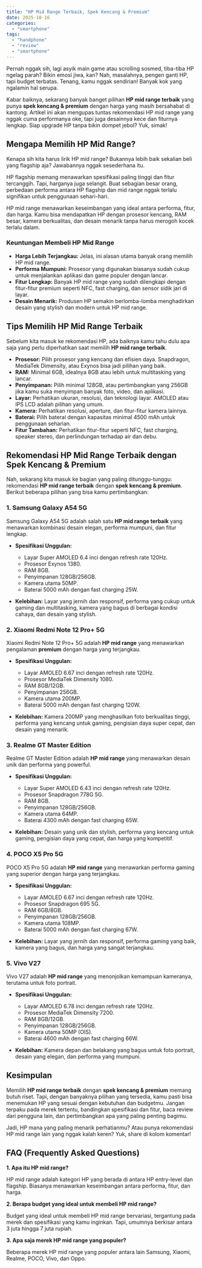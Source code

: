 ```yaml
---
title: "HP Mid Range Terbaik, Spek Kencang & Premium"
date: 2025-10-16
categories: 
  - "smartphone"
tags: 
  - "handphone"
  - "review"
  - "smartphone"
---
```


Pernah nggak sih, lagi asyik main game atau scrolling sosmed, tiba-tiba HP ngelag parah? Bikin emosi jiwa, kan? Nah, masalahnya, pengen ganti HP, tapi budget terbatas. Tenang, kamu nggak sendirian! Banyak kok yang ngalamin hal serupa.

Kabar baiknya, sekarang banyak banget pilihan **HP mid range terbaik** yang punya **spek kencang & premium** dengan harga yang masih bersahabat di kantong. Artikel ini akan mengupas tuntas rekomendasi HP mid range yang nggak cuma performanya oke, tapi juga desainnya kece dan fiturnya lengkap. Siap upgrade HP tanpa bikin dompet jebol? Yuk, simak!

## Mengapa Memilih HP Mid Range?

Kenapa sih kita harus lirik HP mid range? Bukannya lebih baik sekalian beli yang flagship aja? Jawabannya nggak sesederhana itu.

HP flagship memang menawarkan spesifikasi paling tinggi dan fitur tercanggih. Tapi, harganya juga selangit. Buat sebagian besar orang, perbedaan performa antara HP flagship dan mid range nggak terlalu signifikan untuk penggunaan sehari-hari.

HP mid range menawarkan keseimbangan yang ideal antara performa, fitur, dan harga. Kamu bisa mendapatkan HP dengan prosesor kencang, RAM besar, kamera berkualitas, dan desain menarik tanpa harus merogoh kocek terlalu dalam.

### Keuntungan Membeli HP Mid Range

- **Harga Lebih Terjangkau:** Jelas, ini alasan utama banyak orang memilih HP mid range.
- **Performa Mumpuni:** Prosesor yang digunakan biasanya sudah cukup untuk menjalankan aplikasi dan game populer dengan lancar.
- **Fitur Lengkap:** Banyak HP mid range yang sudah dilengkapi dengan fitur-fitur premium seperti NFC, fast charging, dan sensor sidik jari di layar.
- **Desain Menarik:** Produsen HP semakin berlomba-lomba menghadirkan desain yang stylish dan modern untuk HP mid range.

## Tips Memilih HP Mid Range Terbaik

Sebelum kita masuk ke rekomendasi HP, ada baiknya kamu tahu dulu apa saja yang perlu diperhatikan saat memilih **HP mid range terbaik**.

- **Prosesor:** Pilih prosesor yang kencang dan efisien daya. Snapdragon, MediaTek Dimensity, atau Exynos bisa jadi pilihan yang baik.
- **RAM:** Minimal 6GB, idealnya 8GB atau lebih untuk multitasking yang lancar.
- **Penyimpanan:** Pilih minimal 128GB, atau pertimbangkan yang 256GB jika kamu suka menyimpan banyak foto, video, dan aplikasi.
- **Layar:** Perhatikan ukuran, resolusi, dan teknologi layar. AMOLED atau IPS LCD adalah pilihan yang umum.
- **Kamera:** Perhatikan resolusi, aperture, dan fitur-fitur kamera lainnya.
- **Baterai:** Pilih baterai dengan kapasitas minimal 4500 mAh untuk penggunaan seharian.
- **Fitur Tambahan:** Perhatikan fitur-fitur seperti NFC, fast charging, speaker stereo, dan perlindungan terhadap air dan debu.

## Rekomendasi HP Mid Range Terbaik dengan Spek Kencang & Premium

Nah, sekarang kita masuk ke bagian yang paling ditunggu-tunggu: rekomendasi **HP mid range terbaik** dengan **spek kencang & premium**. Berikut beberapa pilihan yang bisa kamu pertimbangkan:

### 1\. Samsung Galaxy A54 5G

Samsung Galaxy A54 5G adalah salah satu **HP mid range terbaik** yang menawarkan kombinasi desain elegan, performa mumpuni, dan fitur lengkap.

- **Spesifikasi Unggulan:**
    
    - Layar Super AMOLED 6.4 inci dengan refresh rate 120Hz.
    - Prosesor Exynos 1380.
    - RAM 8GB.
    - Penyimpanan 128GB/256GB.
    - Kamera utama 50MP.
    - Baterai 5000 mAh dengan fast charging 25W.
- **Kelebihan:** Layar yang jernih dan responsif, performa yang cukup untuk gaming dan multitasking, kamera yang bagus di berbagai kondisi cahaya, dan desain yang stylish.
    

### 2\. Xiaomi Redmi Note 12 Pro+ 5G

Xiaomi Redmi Note 12 Pro+ 5G adalah **HP mid range** yang menawarkan pengalaman **premium** dengan harga yang terjangkau.

- **Spesifikasi Unggulan:**
    
    - Layar AMOLED 6.67 inci dengan refresh rate 120Hz.
    - Prosesor MediaTek Dimensity 1080.
    - RAM 8GB/12GB.
    - Penyimpanan 256GB.
    - Kamera utama 200MP.
    - Baterai 5000 mAh dengan fast charging 120W.
- **Kelebihan:** Kamera 200MP yang menghasilkan foto berkualitas tinggi, performa yang kencang untuk gaming, pengisian daya super cepat, dan desain yang menarik.
    

### 3\. Realme GT Master Edition

Realme GT Master Edition adalah **HP mid range** yang menawarkan desain unik dan performa yang powerful.

- **Spesifikasi Unggulan:**
    
    - Layar Super AMOLED 6.43 inci dengan refresh rate 120Hz.
    - Prosesor Snapdragon 778G 5G.
    - RAM 8GB.
    - Penyimpanan 128GB/256GB.
    - Kamera utama 64MP.
    - Baterai 4300 mAh dengan fast charging 65W.
- **Kelebihan:** Desain yang unik dan stylish, performa yang kencang untuk gaming, pengisian daya yang cepat, dan harga yang kompetitif.
    

### 4\. POCO X5 Pro 5G

POCO X5 Pro 5G adalah **HP mid range** yang menawarkan performa gaming yang superior dengan harga yang terjangkau.

- **Spesifikasi Unggulan:**
    
    - Layar AMOLED 6.67 inci dengan refresh rate 120Hz.
    - Prosesor Snapdragon 695 5G.
    - RAM 6GB/8GB.
    - Penyimpanan 128GB/256GB.
    - Kamera utama 108MP.
    - Baterai 5000 mAh dengan fast charging 67W.
- **Kelebihan:** Layar yang jernih dan responsif, performa gaming yang baik, kamera yang bagus, dan harga yang sangat terjangkau.
    

### 5\. Vivo V27

Vivo V27 adalah **HP mid range** yang menonjolkan kemampuan kameranya, terutama untuk foto portrait.

- **Spesifikasi Unggulan:**
    
    - Layar AMOLED 6.78 inci dengan refresh rate 120Hz.
    - Prosesor MediaTek Dimensity 7200.
    - RAM 8GB/12GB.
    - Penyimpanan 128GB/256GB.
    - Kamera utama 50MP (OIS).
    - Baterai 4600 mAh dengan fast charging 66W.
- **Kelebihan:** Kamera depan dan belakang yang bagus untuk foto portrait, desain yang elegan, dan performa yang mumpuni.
    

## Kesimpulan

Memilih **HP mid range terbaik** dengan **spek kencang & premium** memang butuh riset. Tapi, dengan banyaknya pilihan yang tersedia, kamu pasti bisa menemukan HP yang sesuai dengan kebutuhan dan budgetmu. Jangan terpaku pada merek tertentu, bandingkan spesifikasi dan fitur, baca review dari pengguna lain, dan pertimbangkan apa yang paling penting bagimu.

Jadi, HP mana yang paling menarik perhatianmu? Atau punya rekomendasi HP mid range lain yang nggak kalah keren? Yuk, share di kolom komentar!

## FAQ (Frequently Asked Questions)

**1\. Apa itu HP mid range?**

HP mid range adalah kategori HP yang berada di antara HP entry-level dan flagship. Biasanya menawarkan keseimbangan antara performa, fitur, dan harga.

**2\. Berapa budget yang ideal untuk membeli HP mid range?**

Budget yang ideal untuk membeli HP mid range bervariasi, tergantung pada merek dan spesifikasi yang kamu inginkan. Tapi, umumnya berkisar antara 3 juta hingga 7 juta rupiah.

**3\. Apa saja merek HP mid range yang populer?**

Beberapa merek HP mid range yang populer antara lain Samsung, Xiaomi, Realme, POCO, Vivo, dan Oppo.
